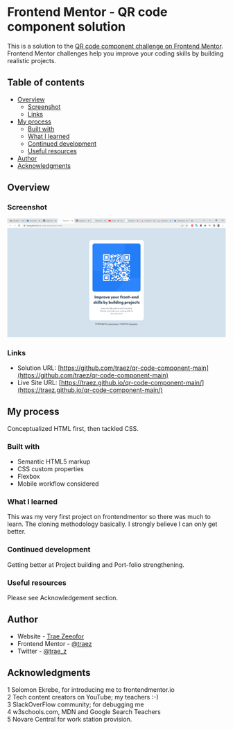 # Frontend Mentor - QR code component solution

This is a solution to the [QR code component challenge on Frontend Mentor](https://www.frontendmentor.io/challenges/qr-code-component-iux_sIO_H). Frontend Mentor challenges help you improve your coding skills by building realistic projects. 

## Table of contents

- [Overview](#overview)
  - [Screenshot](#screenshot)
  - [Links](#links)
- [My process](#my-process)
  - [Built with](#built-with)
  - [What I learned](#what-i-learned)
  - [Continued development](#continued-development)
  - [Useful resources](#useful-resources)
- [Author](#author)
- [Acknowledgments](#acknowledgments)

## Overview

### Screenshot

![](./images/screenshot-qr-code-component-main.png)

### Links

- Solution URL: [https://github.com/traez/qr-code-component-main](https://github.com/traez/qr-code-component-main)
- Live Site URL: [https://traez.github.io/qr-code-component-main/](https://traez.github.io/qr-code-component-main/)

## My process
Conceptualized HTML first, then tackled CSS.

### Built with

- Semantic HTML5 markup
- CSS custom properties
- Flexbox
- Mobile workflow considered

### What I learned

This was my very first project on frontendmentor so there was much to learn. The cloning methodology basically. 
I strongly believe I can only get better.

### Continued development

Getting better at Project building and Port-folio strengthening.

### Useful resources

Please see Acknowledgement section.

## Author

- Website - [Trae Zeeofor](https://github.com/traez)
- Frontend Mentor - [@traez](https://www.frontendmentor.io/profile/traez)
- Twitter - [@trae_z](https://twitter.com/trae_z)

## Acknowledgments

1 Solomon Ekrebe, for introducing me to frontendmentor.io  
2 Tech content creators on YouTube; my teachers :-)  
3 SlackOverFlow community; for debugging me  
4 w3schools.com, MDN and Google Search Teachers  
5 Novare Central for work station provision.  
